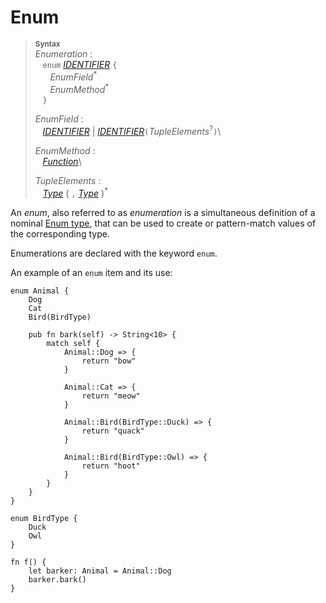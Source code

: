 # Enum

> **<sup>Syntax</sup>**\
> _Enumeration_ :\
> &nbsp;&nbsp; `enum` [_IDENTIFIER_] `{`\
> &nbsp;&nbsp; &nbsp;&nbsp; _EnumField_<sup>\*</sup>\
> &nbsp;&nbsp; &nbsp;&nbsp; _EnumMethod_<sup>\*</sup>\
> &nbsp;&nbsp; `}`
>
> _EnumField_ :\
> &nbsp;&nbsp; [_IDENTIFIER_] | [_IDENTIFIER_]`(`_TupleElements_<sup>\?</sup>`)`\
>
> _EnumMethod_ :\
> &nbsp;&nbsp; [_Function_]\
>
> _TupleElements_ :\
> &nbsp;&nbsp; [_Type_] ( `,` [_Type_] )<sup>\*</sup>

An *enum*, also referred to as *enumeration* is a simultaneous definition of a
nominal [Enum type], that can be used to create or pattern-match values of the corresponding type.

Enumerations are declared with the keyword `enum`.

An example of an `enum` item and its use:

```fe,ignore
enum Animal {
    Dog
    Cat
    Bird(BirdType)
    
    pub fn bark(self) -> String<10> {
        match self {
            Animal::Dog => {
                return "bow"
            }

            Animal::Cat => {
                return "meow"
            }
            
            Animal::Bird(BirdType::Duck) => {
                return "quack"
            }
            
            Animal::Bird(BirdType::Owl) => {
                return "hoot"
            }
        }
    }
}

enum BirdType {
    Duck
    Owl
}

fn f() {
    let barker: Animal = Animal::Dog
    barker.bark()
}
```

[NEWLINE]: ../lexical_structure/tokens.md#newline
[_IDENTIFIER_]: ../lexical_structure/identifiers.md
[_Function_]: ./functions.md
[_Type_]: ../type_system/types/index.md
[Enum type]: ../type_system/types/enum.md
